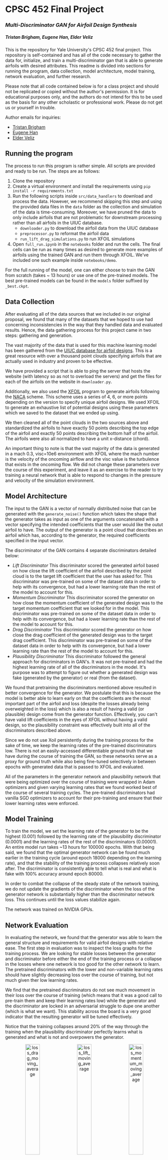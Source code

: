 # CPSC 452 Final Project
### *Multi-Discriminator GAN for Airfoil Design Synthesis*
##### __Tristan Brigham, Eugene Han, Elder Veliz__

This is the repository for Yale University's CPSC 452 final project. This repository is self-contained and has all of the code necessary to gather the data for, initialize, and train a multi-discriminator gan that is able to generate airfoils with desired attributes. This readme is divided into sections for running the program, data collection, model architecture, model training, network evaluation, and further research. 

Please note that all code contained below is for a class project and should not be replicated or copied without the author's permission. It is for educational purposes only, and the authors do not intend for this to be used as the basis for any other scholastic or professional work. Please do not get us or yourself in trouble. 

Author emails for inquiries:
- [Tristan Brigham](mailto:tristan.brigham@yale.edu)
- [Eugene Han](mailto:e.han@yale.edu)
- [Elder Veliz](mailto:elder.veliz@yale.edu)

## Running the program

The process to run this program is rather simple. All scripts are provided and ready to be run. The steps are as follows:

1. Clone the repository
2. Create a virtual environment and install the requirements using `pip install -r requirements.txt`
3. Run the following scripts inside `src/data_handlers` to download and process the data. However, we recommend skipping this step and using the provided data files in the `data` folder as the collection and simulation of the data is time-consuming. Moreover, we have pruned the data to only include airfoils that are not problematic for downstream processing rather than all airfoils in the UIUC database.
    - `downloader.py` to download the airfoil data from the UIUC database
    - `preprocessor.py` to reformat the airfoil data
    - `run_lift_drag_simulations.py` to run XFOIL simulations
4. Open `full_run.ipynb` in the `notebooks` folder and run the cells. The final cells can be run as many times as desired to generate more examples of airfoils using the trained GAN and run them through XFOIL. We've included one such example inside `notebooks/demo`.

For the full running of the model, one can either choose to train the GAN from scratch (takes ~ 13 hours) or use one of the pre-trained models. The best pre-trained models can be found in the `models` folder suffixed by `_best.ckpt`.

## Data Collection

After evaluating all of the data sources that we included in our original proposal, we found that many of the datasets that we hoped to use had concerning inconsistencies in the way that they handled data and evaluated results. Hence, the data gathering process for this project came in two steps: gathering and generation. 

The vast majority of the data that is used for this machine learning model has been gathered from the [UIUC database for airfoil designs](https://m-selig.ae.illinois.edu/ads/coord_database.html). This is a great resource with over a thousand point clouds specifying airfoils that are actually used in industry and proven to be effective. 

We have provided a script that is able to ping the server that hosts the website (with latency so as not to overload the servers) and get the files for each of the airfoils on the website in `downloader.py`.

Additionally, we also used the [XFOIL](https://web.mit.edu/drela/Public/web/XFOIL/) program to generate airfoils following the [NACA](https://en.wikipedia.org/wiki/NACA_airfoil) scheme. This scheme uses a series of 4, 6, or more points depending on the version to specify unique airfoil designs. We used XFOIL to generate an exhaustive list of potential designs using these parameters which we saved to the dataset that we ended up using. 

We then cleaned all of the point clouds in the two sources above and standardized the airfoils to have exactly 50 points describing the top edge of the airfoil and exactly 50 points describing the bottom half of the airfoil. The airfoils were also all normalized to have a unit x-distance (chord).

An important thing to note is that the vast majority of the data is generated in a mach 0.3, visc=10e6 environment with XFOIL where the mach number is the velocity of the oncoming airflow and the visc value is the turbulence that exists in the oncoming flow. We did not change these parameters over the course of this experiment, and leave it as an exercise to the reader to try training a neural network that is able to respond to changes in the pressure and velocity of the simulation environment. 

## Model Architecture

The input to the GAN is a vector of normally distributed noise that can be generated with the `generate_noise()` function which takes the shape that the generator takes as input as one of the arguments concatenated with a vector specifying the intended coefficients that the user would like the outut airfoil to have. The output of the generator is a point cloud that describes an airfoil which has, according to the generator, the required coefficients specified in the input vector. 

The discriminator of the GAN contains 4 separate discriminators detailed below:

- _Lift Discriminator_ This discriminator scored the generated airfoil based on how close the lift coefficient of the airfoil described by the point cloud is to the target lift coefficient that the user has asked for. This discriminator was pre-trained on some of the dataset data in order to help with its convergence, but had a lower learning rate than the rest of the model to account for this. 
- _Momentum Discriminator_ This discriminator scored the generator on how close the momentum coefficient of the generated design was to the target momentum coefficient that we looked for in the model. This discriminator was pre-trained on some of the dataset data in order to help with its convergence, but had a lower learning rate than the rest of the model to account for this. 
- _Drag Discriminator_ This discriminator scored the generator on how close the drag coefficient of the generated design was to the target drag coefficient. This discriminator was pre-trained on some of the dataset data in order to help with its convergence, but had a lower learning rate than the rest of the model to account for this. 
- _Plausibility Discriminator_ This discriminator followed the general approach for discriminators in GAN's. It was not pre-trained and had the highest learning rate of all of the discriminators in the model. It's purpose was to attempt to figure out whether a generated design was fake (generated by the generator) or real (from the dataset). 

We found that pretraining the discriminators mentioned above resulted in better convergence for the generator. We postulate that this is because the model is better able to learn early on that the coefficients are the most important part of the airfoil and loss (despite the losses already being overweighted in the loss) which is also a result of having a valid (or plausible) design come from the generator function. Effectively, you can't have valid lift coefficients in the eyes of XFOIL without having a valid design, so the plausibility constraint was effectively built into all of the discriminators described above. 

Since we do not use Xoil persistently during the training process for the sake of time, we keep the learning rates of the pre-trained discriminators low. There is not an easily-accessed differentiable ground truth that we have during the course of training the GAN, so these networks serve as a proxy for ground truth while also being fine-tuned selectively in between epochs with generated data that is passed to XFOIL and evaluated. 

All of the parameters in the generator network and plausibility network that were being optimized over the course of training were wrapped in Adam optimizers and given varying learning rates that we found worked best of the course of several training cycles. The pre-trained discriminators had vanilla SGD optimizers to account for their pre-training and ensure that their lower learning rates were enforced. 

## Model Training

To train the model, we set the learning rate of the generator to be the highest (0.001) followed by the learning rate of the plausibility discriminator (0.0001) and the learning rates of the rest of the discriminators (0.00001). An entire model run takes ~13 hours for 100000 epochs. With that being said, we found that the optimal generator network can be found much earlier in the training cycle (around epoch 18000 depending on the learning rate), and that the stability of the training process collapses relatively soon after. The discriminator is consistently able to tell what is real and what is fake with 100% accuracy around epoch 80000. 

In order to combat the collapse of the steady state of the network training, we do not update the gradients of the discriminator when the loss of the generator network is substantially higher than the discriminator network loss. This continues until the loss values stabilize again. 

The network was trained on NVIDIA GPUs. 

## Network Evaluation

In evaluating the network, we found that the generator was able to learn the general structure and requirements for valid airfoil designs with relative ease. 
The first step in evaluation was to inspect the loss graphs for the training process. We are looking for stable losses between the generator and discriminator before either the end of the training process or a collapse in the losses where one network is too good for the other network to learn. The pretrained discriminators with the lower and non-variable learning rates should have slightly decreasing loss over the course of training, but not much given ther low learning rates. 

We find that the pretrained discriminators do not see much movement in their loss over the course of training (which means that it was a good call to pre-train them and keep their learning rates low) while the generator and the discriminator are locked in an adversarial struggle to dupe one another (which is what we want). This stability across the board is a very good indicator that the resulting generator will be tuned effectively. 

Notice that the training collapses around 20% of the way through the training when the plausibility discriminator perfectly learns what is generated and what is not and overpowers the generator. 

<p align="center">
    <img src="./figures/loss_graphs/loss_drag_moving_average.png" alt="loss_drag_moving_average" width="30%" style="margin-right: 10px;"/>
    <img src="./figures/loss_graphs/loss_lift_moving_average.png" alt="loss_lift_moving_average" width="30%" style="margin-right: 10px;"/>
    <img src="./figures/loss_graphs/loss_momentum_moving_average.png" alt="loss_momentum_moving_average" width="30%" /> <br>
    The loss graphs over the course of training for the pretrained discriminators.
</p>

<br>

<p align="center">
    <img src="./figures/loss_graphs/d_loss_moving_average.png" alt="d_loss_moving_average" width="30%" style="margin-right: 10px;"/>
    <img src="./figures/loss_graphs/g_loss_moving_average.png" alt="g_loss_moving_average" width="30%" /> <br>
    The loss graphs over the course of training for the generator and discriminator networks in our GAN.
</p>

<br>

The second test was to see whether the network is able to generate coherent airfoils or not. Given that we only allow for the airfoils to be parameterized by 100 points even though in reality it would take an infinite amount of points to model a smooth airfoil, we had to apply smoothing to the airfoils using a technique called Bezier curves. 

After applying this and normalizing the airfoils such that the generated airfoils have unit chord once again, we found that the initial results were very promising:

<p align="center">
    <img src="./figures/output_plt_1.png" alt="First Generated Airfoil" style="width: 50%" /> <br>
    The first airfoil generated by the generator network after smoothing and normalization.
</p>

<br>

<p align="center">
    <img src="./figures/output_plt_2.png" alt="Generated Base Design 2" width="30%" style="margin-right: 10px;"/>
    <img src="./figures/output_plt_3.png" alt="Generated Base Design 3" width="30%" style="margin-right: 10px;"/>
    <img src="./figures/output_plt_4.png" alt="Generated Base Design 4" width="30%" /> <br>
    A few more examples of generated airfoils.
</p>

<br>

We find that the generator is able to produce visually valid airfoils off the bat for random target lift, momentum, and drag coefficients. This makes sense given that the loss values for the final network are relatively good. 

The model has a relatively limited domain to pull from given that all simulations are being run with a tilt of 2.0 degrees on the airfoil which is admittedly rather low. We see the distributions of each of the coefficients below. 

<p align="center">
    <img src="./figures/drag_histogram.png" alt="Generated drag_histogram" width="30%" style="margin-right: 10px;"/>
    <img src="./figures/lift_histogram.png" alt="Generated lift_histogram" width="30%" style="margin-right: 10px;"/>
    <img src="./figures/momentum_histogram.png" alt="Generated momentum_histogram" width="30%" />
</p>

<br>

The following is an example of an airfoil that was generated by the generator function. We gave the generator a target lift coefficient of 0.5 with target drag equal to 0 and target momentum equal to 0 as well. The model was able to generate an airfoil with a lift coefficient of 0.4858 with lift and momentum coefficients almost equal to 0. 

<p align="center">
    <img src="./figures/5_lift.png" alt="Good Generated Airfoil Output" style="width: 50%" /> <br>
    The output of a good generator output which is close to the target lift coefficients. This impressive generalization is common, but there are cases where issues arise.
</p>

<br>

Running the model again and again, we find that some of the airfoils are simply infeasible, but a wide portion of the data generates valid airfoils with our desired properties:

<p align="center">
    <img src="./figures/52_lift.png" alt="Good Generated Airfoil Output 2" style="width: 50%" /> <br>
    A generated airfoil with a lift coefficient of roughly 0.52 - an acceptable result for the model where the target lift coefficient is 0.5.
</p>

<br>

With that being said, the model is not perfect and there are improvements to be had with more intricate model architectures and more compute/time. 

The model has been trained with airfoils that have relatively low lift coefficients. Given our operating environment, the maximum lift coefficient possible is roughly 1.0. Most of our data is concentrated around 0.0 - 0.3 as shown above, so it makes sense that the model is not able to generalize exceptionally well to 1.0 lift coefficient targets and beyond. This is shown and confirmed below. 

<p align="center">
    <img src="./figures/1_lift.png" alt="Poor Model Generalization" style="width: 50%" /> <br>
    The model's attempt at a 1.0-lift, 0.0-drag, and 0.0-momentum airfoil. This airfoil does not have the desired lift coefficient (in fact, the lift coefficient is negative!), but is able to match the drag and momentum relatively well given that the training data had many examples of airfoils with said coefficients.
</p>

<br>

The following data describes the entire airfoil that has been generated for this 1.0-lift, 0.0-drag, and 0.0-momentum regime:

#### General Parameters

| Parameter        | Value     |
|------------------|-----------|
| Area             | 0.0582928 |
| Slen             | 2.05176   |
| J                | 0.000105513 |
| J/t              | 0.00662465 |
| Max Thickness X  | 0.137     |
| Max Thickness Val| 0.095576  |
| Max Camber X     | 0.353     |
| Max Camber Val   | 0.02864   |

#### X-Parameters (Solid)

| Parameter    | Value     |
|--------------|-----------|
| xc           | 0.403797  |
| max x-xc     | 0.596203  |
| min x-xc     | -0.403797 |
| iyy          | 0.00340771|
| iyy/(x-xc)   | 0.00571568|

#### Y-Parameters (Solid)

| Parameter    | Value       |
|--------------|-------------|
| yc           | 0.0158775   |
| max y-yc     | 0.0529025   |
| min y-yc     | -0.0557835  |
| ixx          | 0.0000340636|
| ixx/(y-yc)   | 0.000610639 |

#### X-Parameters (Skin)

| Parameter    | Value     |
|--------------|-----------|
| xc           | 0.499957  |
| max x-xc     | 0.500043  |
| min x-xc     | -0.499957 |
| iyy/t        | 0.176993  |
| iyy/t(x-xc)  | 0.353955  |

#### Y-Parameters (Skin)

| Parameter    | Value      |
|--------------|------------|
| yc           | 0.010336   |
| max y-yc     | 0.058444   |
| min y-yc     | -0.050242  |
| ixx/t        | 0.00247439 |
| ixx/t(y-yc)  | 0.0423377  |

### Resulting Data

| alpha | CL     | CD     | CDp    | CM    | Top_Xtr | Bot_Xtr | Top_Itr | Bot_Itr |
|-------|--------|--------|--------|-------|---------|---------|---------|---------|
| 2.000 | -0.5871| 0.00000| 0.00420| 0.2400| 0.0000  | 0.0000  | 0.0000  | 0.0000  |



## Further Research

Given the limited compute and time that we had for this project, we believe that there is a serious amount of unexploited potential left in this project. We propose potential continuations of this projet below:

- _Increase Versatility_: Through the course of this model creation and training, we only operated with three parameters for the airfoils as targets (lift, drag, and momentum coefficients). However, this is only scratching the surface of the ways that one can change an airfoil. Given that this is the case, we see the integration of more parameters and information about the airfoils that we generate as an obvious next step for this project. 
This could involve actual changes to the structure of the airfoil through more, different parameters such as shape, tensile strength,  and the distribution of internal weight being included or could include changes to the environment through perturbed mach and viscosity values. 

- _Integrate Live Evaluation_: One of the main constraints that we faced through this entire project is that the runtime for the XFOIL program is rather large. It takes a long time to actually compute the CFD calculations for any airfoil. And, even if we were able to, this is a non-differentiable function which does not provide a lot of insight or help to the generator network that is trying to learn the distribution. 
The differentiable nature of the function approximations that we got through the pretraining of the discriminators allowed the generator to learn how to create airfoils that are more valid according to the parameters given throughout training. If this is able to be replaced with a more robust method for computing the CFD simulations for a generated airfoil with the potential for more precise gradients to move the generator towards being able to create valid airfoils with closer attributes to the targets, this would be very helpful for future iterations of the models. 

- _Go Multidimensional_: As we all know, airfoils alone have limited applicability to the real world. One needs to do eons of design iteration and testing before the planes that we see and fly in are able to fly let alone be manufactured. Therefore, it would not be a stretch to imagine a similar version of this neural network that is able to generate 3-dimensional shapes with attributes that mimic target attributes. Several papers that attempt to do such a thing are included in the PDF version of the report that is included in this repository. 
This paired with other strategies such as additive manufacturing would further cut the time and cost that it takes to both operate and create the planes that manufacturers are continually iterating on, potentially creating safer planes while reducing the material costs, manufacturing complexity, and operating expenses associated with the plane. 